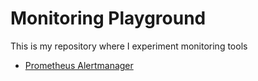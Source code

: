 # Monitoring Playground

This is my repository where I experiment monitoring tools

* [Prometheus Alertmanager](prometheus-alert-manager.md)